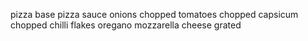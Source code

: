 pizza base
pizza sauce 
onions chopped
tomatoes chopped
capsicum chopped
chilli flakes
oregano
mozzarella cheese grated 
